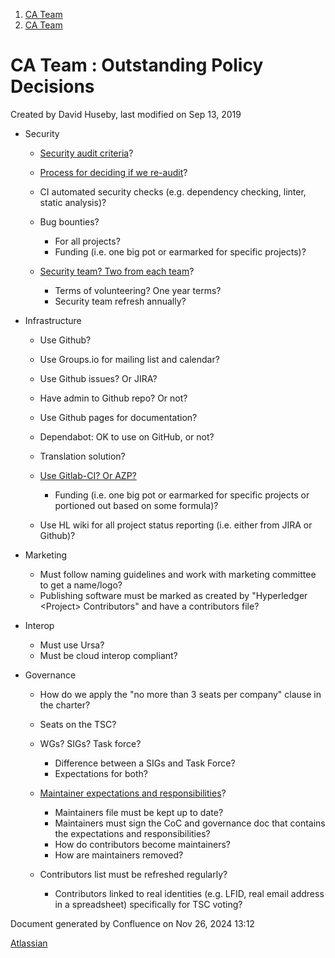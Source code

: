 1. [CA Team](index.html)
2. [CA Team](CA-Team_20152339.html)

# CA Team : Outstanding Policy Decisions

Created by David Huseby, last modified on Sep 13, 2019

- Security
  
  - [Security audit criteria](https://lf-hyperledger.atlassian.net/wiki/display/HYP/Security+Audit+Criteria)?
  - [Process for deciding if we re-audit](https://lf-hyperledger.atlassian.net/wiki/pages/viewpage.action?pageId=20873455&focusedCommentId=16327629#comment-16327629)?
  - CI automated security checks (e.g. dependency checking, linter, static analysis)?
  - Bug bounties?
    
    - For all projects?
    - Funding (i.e. one big pot or earmarked for specific projects)?
  - [Security team? Two from each team](https://lf-hyperledger.atlassian.net/wiki/display/HYP/Security+Team)?
    
    - Terms of volunteering? One year terms?
    - Security team refresh annually?
- Infrastructure
  
  - Use Github?
  - Use Groups.io for mailing list and calendar?
  - Use Github issues? Or JIRA?
  - Have admin to Github repo? Or not?
  - Use Github pages for documentation?
  - Dependabot: OK to use on GitHub, or not?
  - Translation solution?
  - [Use Gitlab-CI? Or AZP?](https://lf-hyperledger.atlassian.net/wiki/pages/viewpage.action?pageId=19011172)
    
    - Funding (i.e. one big pot or earmarked for specific projects or portioned out based on some formula)?
  - Use HL wiki for all project status reporting (i.e. either from JIRA or Github)?
- Marketing
  
  - Must follow naming guidelines and work with marketing committee to get a name/logo?
  - Publishing software must be marked as created by "Hyperledger &lt;Project&gt; Contributors" and have a contributors file?
- Interop
  
  - Must use Ursa?
  - Must be cloud interop compliant?
- Governance
  
  - How do we apply the "no more than 3 seats per company" clause in the charter?
  - Seats on the TSC?
  - WGs? SIGs? Task force?
    
    - Difference between a SIGs and Task Force?
    - Expectations for both?
  - [Maintainer expectations and responsibilities](https://lf-hyperledger.atlassian.net/wiki/display/CAT/Maintainer+Policy+Rough+Draft)?
    
    - Maintainers file must be kept up to date?
    - Maintainers must sign the CoC and governance doc that contains the expectations and responsibilities?
    - How do contributors become maintainers?
    - How are maintainers removed?
  - Contributors list must be refreshed regularly?
    
    - Contributors linked to real identities (e.g. LFID, real email address in a spreadsheet) specifically for TSC voting?

Document generated by Confluence on Nov 26, 2024 13:12

[Atlassian](http://www.atlassian.com/)
